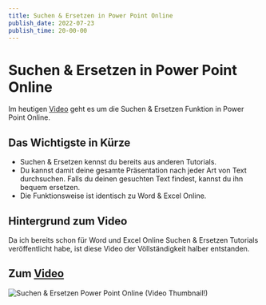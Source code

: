 ```yaml
---
title: Suchen & Ersetzen in Power Point Online
publish_date: 2022-07-23
publish_time: 20-00-00
---
```


# Suchen & Ersetzen in Power Point Online

Im heutigen [Video](https://www.youtube.com/watch?v=Tw4q17AbDdY) geht es um die Suchen & Ersetzen Funktion in Power Point Online. 

## Das Wichtigste in Kürze

* Suchen & Ersetzen kennst du bereits aus anderen Tutorials.
* Du kannst damit deine gesamte Präsentation nach jeder Art von Text durchsuchen. Falls du deinen gesuchten Text findest, kannst du ihn bequem ersetzen.
* Die Funktionsweise ist identisch zu Word & Excel Online.

## Hintergrund zum Video

Da ich bereits schon für Word und Excel Online Suchen & Ersetzen Tutorials  veröffentlicht habe, ist diese Video der Völlständigkeit halber entstanden. 

## Zum [Video](https://www.youtube.com/watch?v=Tw4q17AbDdY)

![Suchen & Ersetzen Power Point Online (Video Thumbnail!)](../thumbnails/Fertig352.jpg "Suchen & Ersetzen Power Point Online (Video Thumbnail!)")